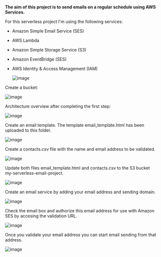 <strong> The aim of this project is to send emails on a regular schedule using AWS Services. </strong>

For this serverless project I'm using the following services:
- Amazon Simple Email Service (SES)
- AWS Lambda
- Amazon Simple Storage Service (S3)
- Amazon EventBridge (SES)
- AWS Identity & Access Management (IAM)

  ![image](https://github.com/MyC1oudRepo/Repository/assets/151183434/7a38170b-60b3-4d76-a007-8dafdb1de866)


Create a bucket:

![image](https://github.com/MyC1oudRepo/Repository/assets/151183434/de7bf8b3-e97c-4025-bf65-b4e176685ca9)


Architecture overview after completing the first step:

![image](https://github.com/MyC1oudRepo/Repository/assets/151183434/a695b6df-0e91-400c-9456-c939d98f60e7)


Create an email template. The template email_template.html has been uploaded to this folder.

![image](https://github.com/MyC1oudRepo/Repository/assets/151183434/56b34a12-a47e-4837-9b83-72a7f5f5060c)


Create a contacts.csv file with the name and email address to be validated.

![image](https://github.com/MyC1oudRepo/Repository/assets/151183434/8e3a2ee6-fc12-4034-921f-6632d98a164b)


Update both files email_template.html and contacts.csv to the S3 bucket my-serverless-email-project.

![image](https://github.com/MyC1oudRepo/Repository/assets/151183434/5dfbecc4-4cfc-4f7f-8b50-b0bb7d7f94bf)


Create an email service by adding your email address and sending domain.

![image](https://github.com/MyC1oudRepo/Repository/assets/151183434/dd39cca7-5454-4a9d-bc8b-01cbac6cb9df)


Check the email box and authorize this email address for use with Amazon SES by accesing the validation URL.

![image](https://github.com/MyC1oudRepo/Repository/assets/151183434/af23c610-8c07-471f-8e70-e6eaf9dcd9ae)


Once you validate your email address you can start email sending from that address. 

![image](https://github.com/MyC1oudRepo/Repository/assets/151183434/03ac1b6a-4e24-49f1-9f55-09a33fe79f34)

